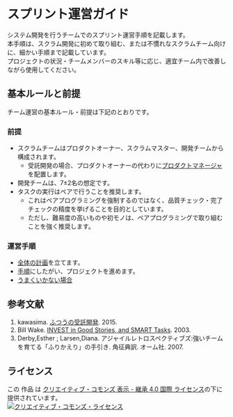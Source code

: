# スプリント運営ガイド

システム開発を行うチームでのスプリント運営手順を記載します。  
本手順は、スクラム開発に初めて取り組む、または不慣れなスクラムチーム向けに、細かい手順まで記載しています。  
プロジェクトの状況・チームメンバーのスキル等に応じ、適宜チーム内で改善しながら使用してください。  

## 基本ルールと前提

チーム運営の基本ルール・前提は下記のとおりです。  

### 前提
- スクラムチームはプロダクトオーナー、スクラムマスター、開発チームから構成されます。
   - 受託開発の場合、プロダクトオーナーの代わりに[プロダクトマネージャ](./product_manager.md)を配置します。
- 開発チームは、7±2名の想定です。
- タスクの実行はペアで行うことを推奨します。
   - これはペアプログラミングを強制するのではなく、品質チェック・完了チェックの精度を挙げることを目的としています。
   - ただし、難易度の高いものや初モノは、ペアプログラミングで取り組むことを強く推奨します。

### 運営手順
- [全体の計画](./sprints_planning.md)を立てます。
- [手順](./rhythm.md)にしたがい、プロジェクトを進めます。
- [うまくいかない場合](./troubleshooting.md)

## 参考文献
1. kawasima. [ふつうの受託開発](https://github.com/kawasima/rascal-scheme). 2015.
2. Bill Wake. [INVEST in Good Stories, and SMART Tasks](https://xp123.com/articles/invest-in-good-stories-and-smart-tasks/). 2003.
3. Derby,Esther ; Larsen,Diana. アジャイルレトロスペクティブズ:強いチームを育てる「ふりかえり」の手引き. 角征典訳. オーム社. 2007.

## ライセンス

この 作品 は <a rel="license" href="http://creativecommons.org/licenses/by-sa/4.0/">クリエイティブ・コモンズ 表示 - 継承 4.0 国際 ライセンス</a>の下に提供されています。
<br />
<a rel="license" href="http://creativecommons.org/licenses/by-sa/4.0/">
  <img alt="クリエイティブ・コモンズ・ライセンス" style="border-width:0" src="https://i.creativecommons.org/l/by-sa/4.0/88x31.png" />
</a>